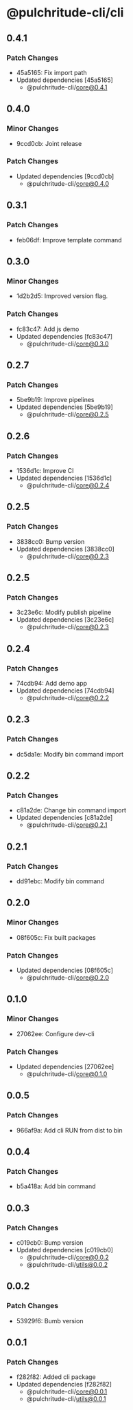 # @pulchritude-cli/cli

## 0.4.1

### Patch Changes

- 45a5165: Fix import path
- Updated dependencies [45a5165]
  - @pulchritude-cli/core@0.4.1

## 0.4.0

### Minor Changes

- 9ccd0cb: Joint release

### Patch Changes

- Updated dependencies [9ccd0cb]
  - @pulchritude-cli/core@0.4.0

## 0.3.1

### Patch Changes

- feb06df: Improve template command

## 0.3.0

### Minor Changes

- 1d2b2d5: Improved version flag.

### Patch Changes

- fc83c47: Add js demo
- Updated dependencies [fc83c47]
  - @pulchritude-cli/core@0.3.0

## 0.2.7

### Patch Changes

- 5be9b19: Improve pipelines
- Updated dependencies [5be9b19]
  - @pulchritude-cli/core@0.2.5

## 0.2.6

### Patch Changes

- 1536d1c: Improve CI
- Updated dependencies [1536d1c]
  - @pulchritude-cli/core@0.2.4

## 0.2.5

### Patch Changes

- 3838cc0: Bump version
- Updated dependencies [3838cc0]
  - @pulchritude-cli/core@0.2.3

## 0.2.5

### Patch Changes

- 3c23e6c: Modify publish pipeline
- Updated dependencies [3c23e6c]
  - @pulchritude-cli/core@0.2.3

## 0.2.4

### Patch Changes

- 74cdb94: Add demo app
- Updated dependencies [74cdb94]
  - @pulchritude-cli/core@0.2.2

## 0.2.3

### Patch Changes

- dc5da1e: Modify bin command import

## 0.2.2

### Patch Changes

- c81a2de: Change bin command import
- Updated dependencies [c81a2de]
  - @pulchritude-cli/core@0.2.1

## 0.2.1

### Patch Changes

- dd91ebc: Modify bin command

## 0.2.0

### Minor Changes

- 08f605c: Fix built packages

### Patch Changes

- Updated dependencies [08f605c]
  - @pulchritude-cli/core@0.2.0

## 0.1.0

### Minor Changes

- 27062ee: Configure dev-cli

### Patch Changes

- Updated dependencies [27062ee]
  - @pulchritude-cli/core@0.1.0

## 0.0.5

### Patch Changes

- 966af9a: Add cli RUN from dist to bin

## 0.0.4

### Patch Changes

- b5a418a: Add bin command

## 0.0.3

### Patch Changes

- c019cb0: Bump version
- Updated dependencies [c019cb0]
  - @pulchritude-cli/core@0.0.2
  - @pulchritude-cli/utils@0.0.2

## 0.0.2

### Patch Changes

- 53929f6: Bumb version

## 0.0.1

### Patch Changes

- f282f82: Added cli package
- Updated dependencies [f282f82]
  - @pulchritude-cli/core@0.0.1
  - @pulchritude-cli/utils@0.0.1
